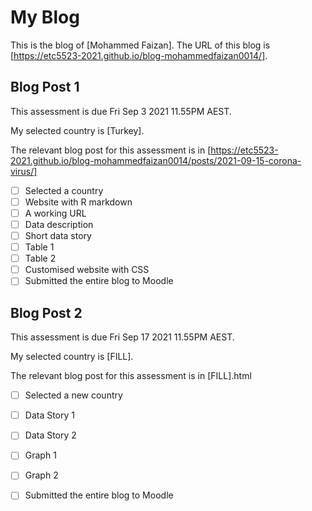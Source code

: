 # My Blog


This is the blog of [Mohammed Faizan].
The URL of this blog is [https://etc5523-2021.github.io/blog-mohammedfaizan0014/].

## Blog Post 1

This assessment is due Fri Sep 3 2021 11.55PM AEST.

My selected country is [Turkey].

The relevant blog post for this assessment is in [https://etc5523-2021.github.io/blog-mohammedfaizan0014/posts/2021-09-15-corona-virus/]

- [ ] Selected a country
- [ ] Website with R markdown 
- [ ] A working URL
- [ ] Data description
- [ ] Short data story
- [ ] Table 1
- [ ] Table 2
- [ ] Customised website with CSS
- [ ] Submitted the entire blog to Moodle

## Blog Post 2

This assessment is due Fri Sep 17 2021 11.55PM AEST.

My selected country is [FILL].

The relevant blog post for this assessment is in [FILL].html

- [ ] Selected a new country
- [ ] Data Story 1
- [ ] Data Story 2
- [ ] Graph 1
- [ ] Graph 2
- [ ] Submitted the entire blog to Moodle

